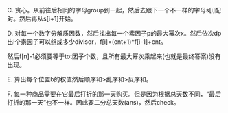 C. 贪心。从前往后相同的字母group到一起，然后去跟下一个不一样的字母s[i]配对。然后再从s[i+1]开始。

D. 对每一个数字分解质因数，然后找出每一个素因子p的最大幂次x。然后依次dp出i个素因子可以组成多少divisor，f[i]=(cnt+1)*f[i-1]+cnt。

   然后f[n]-1必须要等于tot因子个数，且所有最大幂次乘起来(也就是最终答案)没有出现。
   
E. 算出每个位置b的权值然后顺序和>乱序和>反序和。

F. 每一种商品需要在它最后打折的那一天购买。但是因为根据总天数不同，“最后打折的那一天”也不一样。因此要二分总天数(ans)，然后check。
